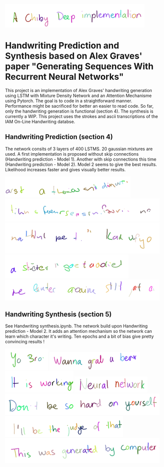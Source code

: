 ![sample1](./pictures/sampleModel3_12.png)

# Handwriting Prediction and Synthesis based on Alex Graves' paper "Generating Sequences With Recurrent Neural Networks"

This project is an implementation of Alex Graves' handwriting generation using LSTM with Mixture Density Network and an Attention Mechanisme using Pytorch. The goal is to code in a straightforward manner. Performance might be sacrificed for better an easier to read code. 
So far, only the handwriting generation is functional (section 4). The synthesis is currently a WIP.
This project uses the strokes and ascii transcriptions of the IAM On-Line Handwriting databse.

## Handwriting Prediction (section 4)
The network consits of 3 layers of 400 LSTMS. 20 gaussian mixtures are used. A first implementation is proposed without skip connections (Handwriting prediction - Model 1). Another with skip connections this time (Handwriting prediction - Model 2). Model 2 seems to give the best results. Likelihood increases faster and gives visually better results.

![sample](./pictures/sampleModel2_8.png)
![sample](./pictures/sampleModel2_9.png)
![sample](./pictures/sampleModel2_10.png)
![sample](./pictures/sampleModel2_11.png)
![sample](./pictures/sampleModel2_12.png)

## Handwriting Synthesis (section 5)
See Handwriting synthesis.ipynb. The network build upon Handwriting prediction - Model 2. It adds an attention mechanism so the network can learn which character it's writing. Ten epochs and a bit of bias give pretty convincing results ! 

![sample1](./pictures/sampleModel3_4.png)
![sample1](./pictures/sampleModel3_5.png)
![sample1](./pictures/sampleModel3_6.png)
![sample1](./pictures/sampleModel3_7.png)
![sample1](./pictures/sampleModel3_8.png)
![sample1](./pictures/sampleModel3_10.png)
![sample1](./pictures/sampleModel3_11.png)

